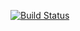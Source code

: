 [![Build Status](https://travis-ci.org/pszczechowski/TAU.svg?branch=master)](https://travis-ci.org/pszczechowski/TAU)

